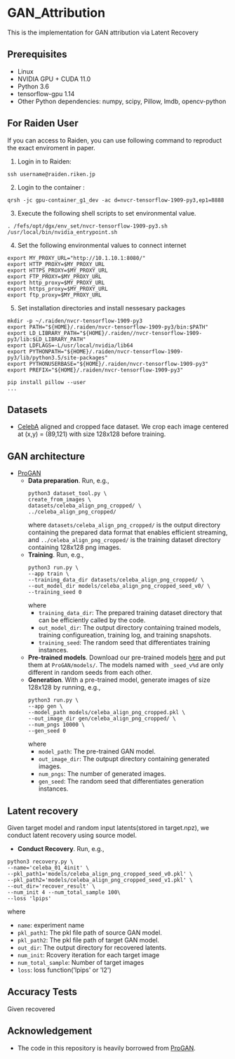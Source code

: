 # GAN_Attribution

This is the implementation for GAN attribution via Latent Recovery

<!-- 
### [paper](https://arxiv.org/pdf/1811.08180.pdf) 
### [Attributing Fake Images to GANs: Learning and Analyzing GAN Fingerprints](https://arxiv.org/pdf/1811.08180.pdf)


## GAN fingerprints demo
<img src='classifier_visNet/demo/demo.gif' width=800>
-->

## Prerequisites
- Linux
- NVIDIA GPU + CUDA 11.0
- Python 3.6
- tensorflow-gpu 1.14
- Other Python dependencies: numpy, scipy, Pillow, lmdb, opencv-python

## For Raiden User
If you can access to Raiden, you can use following command to reproduct the exact enviroment in paper.
1. Login in to Raiden:
  ```
  ssh username@raiden.riken.jp
  ```
2. Login to the container :
  ```
  qrsh -jc gpu-container_g1_dev -ac d=nvcr-tensorflow-1909-py3,ep1=8888
  ```
3. Execute the following shell scripts to set environmental value.
  ```
  . /fefs/opt/dgx/env_set/nvcr-tensorflow-1909-py3.sh 
  /usr/local/bin/nvidia_entrypoint.sh
  ```
4. Set the following environmental values to connect internet
  ```
  export MY_PROXY_URL="http://10.1.10.1:8080/" 
  export HTTP_PROXY=$MY_PROXY_URL 
  export HTTPS_PROXY=$MY_PROXY_URL
  export FTP_PROXY=$MY_PROXY_URL
  export http_proxy=$MY_PROXY_URL
  export https_proxy=$MY_PROXY_URL
  export ftp_proxy=$MY_PROXY_URL 
  ```
5. Set installation directories and install nessesary packages
  ```
  mkdir -p ~/.raiden/nvcr-tensorflow-1909-py3
  export PATH="${HOME}/.raiden/nvcr-tensorflow-1909-py3/bin:$PATH"
  export LD_LIBRARY_PATH="${HOME}/.raiden//nvcr-tensorflow-1909-py3/lib:$LD_LIBRARY_PATH"  
  export LDFLAGS=-L/usr/local/nvidia/lib64
  export PYTHONPATH="${HOME}/.raiden/nvcr-tensorflow-1909-py3/lib/python3.5/site-packages" 
  export PYTHONUSERBASE="${HOME}/.raiden/nvcr-tensorflow-1909-py3" 
  export PREFIX="${HOME}/.raiden/nvcr-tensorflow-1909-py3" 
  
  pip install pillow --user
  ...
  ```

## Datasets
- [CelebA](http://mmlab.ie.cuhk.edu.hk/projects/CelebA.html) aligned and cropped face dataset. We crop each image centered at (x,y) = (89,121) with size 128x128 before training.
  
## GAN architecture
- [ProGAN](https://github.com/tkarras/progressive_growing_of_gans)
  - **Data preparation**. Run, e.g.,
    ```
    python3 dataset_tool.py \
    create_from_images \
    datasets/celeba_align_png_cropped/ \
    ../celeba_align_png_cropped/
    ```
    where `datasets/celeba_align_png_cropped/` is the output directory containing the prepared data format that enables efficient streaming, and `../celeba_align_png_cropped/` is the training dataset directory containing 128x128 png images.
  - **Training**. Run, e.g.,
    ```
    python3 run.py \
    --app train \
    --training_data_dir datasets/celeba_align_png_cropped/ \
    --out_model_dir models/celeba_align_png_cropped_seed_v0/ \
    --training_seed 0
    ```
    where
    - `training_data_dir`: The prepared training dataset directory that can be efficiently called by the code.
    - `out_model_dir`: The output directory containing trained models, training configureation, training log, and training snapshots.
    - `training_seed`: The random seed that differentiates training instances.
  - **Pre-trained models**. Download our pre-trained models [here](https://drive.google.com/drive/folders/1E4Bm8xshBTDPBU3Nh8x6ASFduLZZmtVI?usp=sharing) and put them at `ProGAN/models/`. The models named with `_seed_v%d` are only different in random seeds from each other.
  - **Generation**. With a pre-trained model, generate images of size 128x128 by running, e.g.,
    ```
    python3 run.py \
    --app gen \
    --model_path models/celeba_align_png_cropped.pkl \
    --out_image_dir gen/celeba_align_png_cropped/ \
    --num_pngs 10000 \
    --gen_seed 0
    ```
    where
    - `model_path`: The pre-trained GAN model.
    - `out_image_dir`: The outpupt directory containing generated images.
    - `num_pngs`: The number of generated images.
    - `gen_seed`: The random seed that differentiates generation instances.

## Latent recovery
Given target model and random input latents(stored in target.npz), we conduct latent recovery using source model. 
 - **Conduct Recovery**. Run, e.g.,
  ```
  python3 recovery.py \
  --name='celeba_01_4init' \
  --pkl_path1='models/celeba_align_png_cropped_seed_v0.pkl' \
  --pkl_path2='models/celeba_align_png_cropped_seed_v1.pkl' \
  --out_dir='recover_result' \
  --num_init 4 --num_total_sample 100\
  --loss 'lpips'
  ```
  where
  - `name`: experiment name
  - `pkl_path1`: The pkl file path of source GAN model.
  - `pkl_path2`: The pkl file path of target GAN model.  
  - `out_dir`: The output directory for recovered latents.
  - `num_init`: Rcovery iteration for each target image
  - `num_total_sample`: Number of target images
  - `loss`: loss function('lpips' or 'l2')
  
## Accuracy Tests
Given recovered 

## Acknowledgement
- The code in this repository is heavily borrowed from [ProGAN](https://github.com/tkarras/progressive_growing_of_gans).
